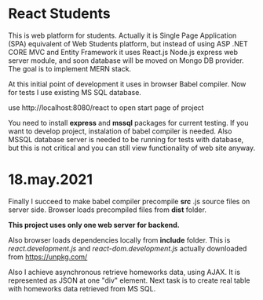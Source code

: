 # React Students

This is web platform for students. Actually it is Single Page Application (SPA) equivalent of Web Students platform, but instead of using ASP .NET CORE MVC and Entity Framework it uses React.js Node.js express web server module, and soon database will be moved on Mongo DB provider. The goal is to implement MERN stack.

At this initial point of development it uses in browser Babel compiler. Now for tests I use existing MS SQL database.

use http://localhost:8080/react to open start page of project

You need to install <b>express</b> and <b>mssql</b> packages for current testing.
If you want to develop project, instalation of babel compiler is needed.
 Also MSSQL database server is needed to be running for tests with database, but this is not critical and you can still view functionality of web site anyway.

# 18.may.2021 

Finally I succeed to make babel compiler precompile <b>src</b> .js source files on server side.
Browser loads precompiled files from <b>dist</b> folder.

<b>This project uses only one web server for backend.</b>

Also browser loads dependencies locally from <b>include</b> folder. This is <i>react.development.js</i> and <i>react-dom.development.js</i> actually downloaded from https://unpkg.com/ 

Also I achieve asynchronous retrieve homeworks data, using AJAX. It is represented as JSON at one "div" element. Next task is to create real table with homeworks data retrieved from MS SQL.
